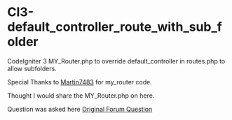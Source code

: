 # CI3-default_controller_route_with_sub_folder
CodeIgniter 3 MY_Router.php to override default_controller in routes.php to allow subfolders.

Special Thanks to <a href="http://forum.codeigniter.com/user-5989.html">Martin7483</a> for my_router code.

Thought I would share the MY_Router.php on here.

Question was asked here <a href="http://forum.codeigniter.com/thread-63443.html">Original Forum Question</a>

